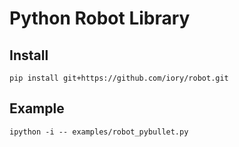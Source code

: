 # Python Robot Library

## Install

```
pip install git+https://github.com/iory/robot.git
```

## Example

```
ipython -i -- examples/robot_pybullet.py
```
